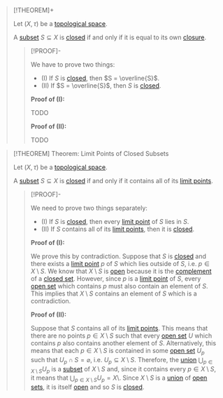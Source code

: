 >[!THEOREM]+
>
>Let $(X, \tau)$ be a [topological space](Topological%20Space.md).
>
>A [subset](../../Set%20Theory/Subset.md) $S \subseteq X$ is [closed](Closed%20Subset.md) if and only if it is equal to its own [closure](../Interior,%20Exterior,%20Boundary/Closure.md).
>
>>[!PROOF]-
>>
>>We have to prove two things:
>>- (I) If $S$ is [closed](Closed%20Subset.md), then $S = \overline{S}$.
>>- (II) If $S = \overline{S}$, then $S$ is [closed](Closed%20Subset.md).
>>
>>**Proof of (I):**
>>
>>TODO
>>
>>**Proof of (II):**
>>
>>TODO
>>
>

>[!THEOREM] Theorem: Limit Points of Closed Subsets
>
>Let $(X, \tau)$ be a [topological space](Topological%20Space.md).
>
>A [subset](../../Set%20Theory/Subset.md) $S \subseteq X$ is [closed](Closed%20Subset.md) if and only if it contains all of its [limit points](../Interior,%20Exterior,%20Boundary/Limit%20Point.md).
>
>>[!PROOF]-
>>
>>We need to prove two things separately:
>>- (I) If $S$ is [closed](Closed%20Subset.md), then every [limit point](../Interior,%20Exterior,%20Boundary/Limit%20Point.md) of $S$ lies in $S$.
>>- (II) If $S$ contains all of its [limit points](../Interior,%20Exterior,%20Boundary/Limit%20Point.md), then it is [closed](Closed%20Subset.md).
>>
>>**Proof of (I):**
>>
>>We prove this by contradiction. Suppose that $S$ is [closed](Closed%20Subset.md) and there exists a [limit point](../Interior,%20Exterior,%20Boundary/Limit%20Point.md) $p$ of $S$ which lies outside of $S$, i.e. $p \in X \setminus S$. We know that $X \setminus S$ is [open](Open%20Subset.md) because it is the [complement](../../Set%20Theory/Complement.md) of a [closed set](Closed%20Subset.md). However, since $p$ is a [limit point](../Interior,%20Exterior,%20Boundary/Limit%20Point.md) of $S$, every [open set](Open%20Subset.md) which contains $p$ must also contain an element of $S$. This implies that $X \setminus S$ contains an element of $S$ which is a contradiction.
>>
>>**Proof of (II):**
>>
>>Suppose that $S$ contains all of its [limit points](../Interior,%20Exterior,%20Boundary/Limit%20Point.md). This means that there are no points $p \in X\setminus S$ such that every [open set](Open%20Subset.md) $U$ which contains $p$ also contains another element of $S$. Alternatively, this means that each $p \in X \setminus S$ is contained in some [open set](Open%20Subset.md) $U_p$ such that $U_p \cap S = \varnothing$, i.e. $U_p \subseteq X \setminus S$. Therefore, the [union](../../Set%20Theory/Collections/Union%20of%20a%20Collection.md) $\bigcup_{p \in X \setminus S} U_p$ is a [subset](../../Set%20Theory/Subset.md) of $X \setminus S$ and, since it contains every $p \in X \setminus S$, it means that $\bigcup_{p \in X \setminus S} U_p = X \setminus$. Since $X \setminus S$ is a [union](../../Set%20Theory/Collections/Union%20of%20a%20Collection.md) of [open sets](Open%20Subset.md), it is itself [open](Open%20Subset.md) and so $S$ is [closed](Closed%20Subset.md).
>>
>

